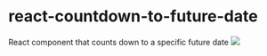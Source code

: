 # react-countdown-to-future-date
React component that counts down to a specific future date 
<img src = "https://cloud.githubusercontent.com/assets/11833296/11092334/8549e41c-887a-11e5-9d71-0295ee1807c3.gif">
